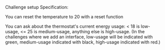 Challenge setup
Specification:

<!-- Thermostat starts at 20 degrees -->
<!-- You can increase the temperature with an up function -->
<!-- You can decrease the temperature with a down function -->
<!-- The minimum temperature is 10 degrees -->
<!-- If power saving mode is on, the maximum temperature is 25 degrees
If power saving mode is off, the maximum temperature is 32 degrees -->
<!-- Power saving mode is on by default but it can also be turned off -->
You can reset the temperature to 20 with a reset function

You can ask about the thermostat's current energy usage: < 18 is low-usage, <= 25 is medium-usage, anything else is high-usage.
(In the challenges where we add an interface, low-usage will be indicated with green, medium-usage indicated with black, high-usage indicated with red.)